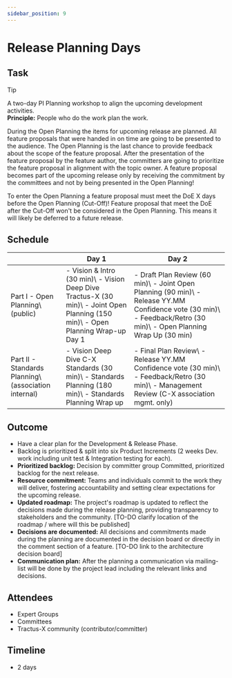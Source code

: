 ```yaml
---
sidebar_position: 9
---
```


# Release Planning Days

## Task

> [!TIP]
>A two-day PI Planning workshop to align the upcoming development activities.  
>**Principle:** People who do the work plan the work.

During the Open Planning the items for upcoming release are planned. All feature proposals that were handed in on time are going to be presented to the audience. The Open Planning is the last chance to provide feedback about the scope of the feature proposal. After the presentation of the feature proposal by the feature author, the committers are going to prioritize the feature proposal in alignment with the topic owner. A feature proposal becomes part of the upcoming release only by receiving the commitment by the committees and not by being presented in the Open Planning!

To enter the Open Planning a feature proposal must meet the DoE X days before the Open Planning (Cut-Off)! Feature proposal that meet the DoE after the Cut-Off won't be considered in the Open Planning. This means it will likely be deferred to a future release.

## Schedule

|  | Day 1 | Day 2 |
|---|---|---|
| Part I - Open Planning\ (public) | - Vision & Intro (30 min)\ - Vision Deep Dive Tractus-X (30 min)\ - Joint Open Planning (150 min)\ - Open Planning Wrap-up Day 1 | - Draft Plan Review (60 min)\ - Joint Open Planning (90 min)\ - Release YY.MM Confidence vote (30 min)\ - Feedback/Retro (30 min)\ - Open Planning Wrap Up (30 min) |
| Part II - Standards Planning\ (association internal) | - Vision Deep Dive C-X Standards (30 min)\ - Standards Planning (180 min)\ - Standards Planning Wrap up | - Final Plan Review\ - Release YY.MM Confidence vote (30 min)\ - Feedback/Retro (30 min)\ - Management Review (C-X association mgmt. only) |

## Outcome

- Have a clear plan for the Development & Release Phase.
- Backlog is prioritized & split into six Product Increments (2 weeks Dev. work including unit test & Integration testing for each).
- **Prioritized backlog:** Decision by committer group Committed, prioritized backlog for the next release.
- **Resource commitment:** Teams and individuals commit to the work they will deliver, fostering accountability and setting clear expectations for the upcoming release.
- **Updated roadmap:** The project's roadmap is updated to reflect the decisions made during the release planning, providing transparency to stakeholders and the community. [TO-DO clarify location of the roadmap / where will this be published]
- **Decisions are documented:** All decisions and commitments made during the planning are documented in the decision board or directly in the comment section of a feature. [TO-DO link to the architecture decision board]
- **Communication plan:** After the planning a communication via mailing-list will be done by the project lead including the relevant links and decisions.

## Attendees

- Expert Groups
- Committees
- Tractus-X community (contributor/committer)

## Timeline

- 2 days
